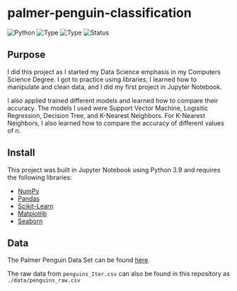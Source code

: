 # palmer-penguin-classification

![Python](https://img.shields.io/badge/python-3.9-orange.svg)
![Type](https://img.shields.io/badge/Machine-Learning-red.svg) ![Type](https://img.shields.io/badge/Type-Supervised-yellow.svg)
![Status](https://img.shields.io/badge/Status-Completed-yellowgreen.svg)

## Purpose

I did this project as I started my Data Science emphasis in my Computers Science Degree. I got to practice using libraries, I learned how to manipulate and clean data, and I did my first project in Jupyter Notebook.

I also applied trained different models and learned how to compare their accuracy. The models I used were Support Vector Machine, Logisitic Regression, Decision Tree, and K-Nearest Neighbors. For K-Nearest Neighbors, I also learned how to compare the accuracy of different values of n.

## Install

This project was built in Jupyter Notebook using Python 3.9 and requires the following libraries:

* [NumPy](http://www.numpy.org/)
* [Pandas](http://pandas.pydata.org)
* [Scikit-Learn](http://scikit-learn.org/stable/)
* [Matplotlib](http://matplotlib.org/users/installing.html/)
* [Seaborn](https://seaborn.pydata.org/installing.html/)

## Data

The Palmer Penguin Data Set can be found [here](https://www.kaggle.com/code/parulpandey/penguin-dataset-the-new-iris/data).

The raw data from `penguins_Iter.csv` can also be found in this repository as `./data/penguins_raw.csv`
